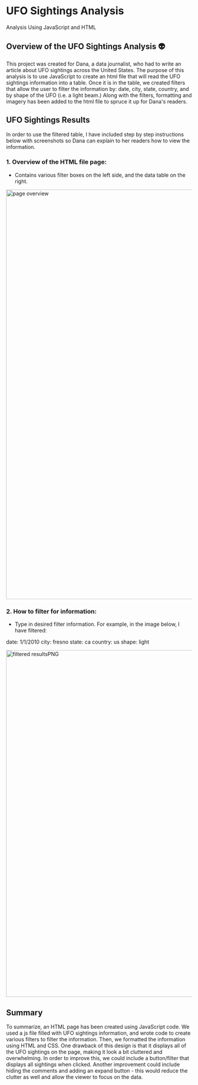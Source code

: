 # UFO Sightings Analysis 
Analysis Using JavaScript and HTML 

## Overview of the UFO Sightings Analysis :alien:

This project was created for Dana, a data journalist, who had to write an article about UFO sightings across the United States. The purpose of this analysis is to use JavaScript to create an html file that will read the UFO sightings information into a table. Once it is in the table, we created filters that allow the user to filter the information by: date, city, state, country, and by shape of the UFO (i.e. a light beam.) Along with the filters, formatting and imagery has been added to the html file to spruce it up for Dana's readers. 

## UFO Sightings Results

In order to use the filtered table, I have included step by step instructions below with screenshots so Dana can explain to her readers how to view the information. 

### 1. Overview of the HTML file page: 
- Contains various filter boxes on the left side, and the data table on the right. 

<img width="1109" alt="page overview" src="https://user-images.githubusercontent.com/67871338/95001107-eb8b3680-0594-11eb-9851-548873a6571c.PNG">

### 2. How to filter for information: 
- Type in desired filter information. For example, in the image below, I have filtered: 

date: 1/1/2010
city: fresno
state: ca
country: us
shape: light

<img width="939" alt="filtered resultsPNG" src="https://user-images.githubusercontent.com/67871338/95001106-e9c17300-0594-11eb-9b8f-f34a6e7d8b21.PNG">

## Summary

To summarize, an HTML page has been created using JavaScript code. We used a js file filled with UFO sightings information, and wrote code to create various filters to filter the information. Then, we formatted the information using HTML and CSS. One drawback of this design is that it displays all of the UFO sightings on the page, making it look a bit cluttered and overwhelming. In order to improve this, we could include a button/filter that displays all sightings when clicked. Another improvement could include hiding the comments and adding an expand button - this would reduce the clutter as well and allow the viewer to focus on the data. 
